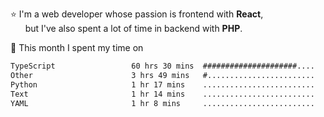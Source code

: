 ⭐ I'm a web developer whose passion is frontend with <b>React</b>,<br/>
&nbsp; &nbsp; &nbsp; but I've also spent a lot of time in backend with <b>PHP</b>.

📅 This month I spent my time on

<!--START_SECTION:waka-->

```txt
TypeScript                 60 hrs 30 mins  #####################....   83.05 %
Other                      3 hrs 49 mins   #........................   05.26 %
Python                     1 hr 17 mins    .........................   01.76 %
Text                       1 hr 14 mins    .........................   01.69 %
YAML                       1 hr 8 mins     .........................   01.57 %
```

<!--END_SECTION:waka-->
